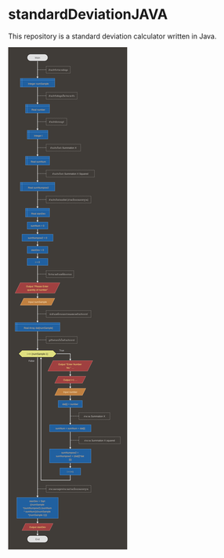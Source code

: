 # standardDeviationJAVA
This repository is a standard deviation calculator written in Java.

![alt text](https://github.com/Rus1999/standardDeviationJAVA/blob/main/Flowchart/S.D.%20FlowChart%20-%20Main.svg)
